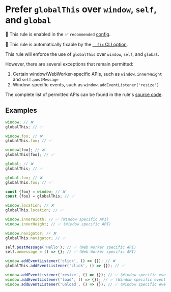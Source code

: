 # Prefer `globalThis` over `window`, `self`, and `global`

💼 This rule is enabled in the ✅ `recommended` [config](https://github.com/sindresorhus/eslint-plugin-unicorn#preset-configs).

🔧 This rule is automatically fixable by the [`--fix` CLI option](https://eslint.org/docs/latest/user-guide/command-line-interface#--fix).

<!-- end auto-generated rule header -->
<!-- Do not manually modify this header. Run: `npm run fix:eslint-docs` -->

This rule will enforce the use of `globalThis` over `window`, `self`, and `global`.

However, there are several exceptions that remain permitted:

1. Certain window/WebWorker-specific APIs, such as `window.innerHeight` and `self.postMessage`
2. Window-specific events, such as `window.addEventListener('resize')`

The complete list of permitted APIs can be found in the rule's [source code](../../rules/prefer-global-this.js).

## Examples

```js
window; // ❌
globalThis; // ✅
```

```js
window.foo; // ❌
globalThis.foo; // ✅
```

```js
window[foo]; // ❌
globalThis[foo]; // ✅
```

```js
global; // ❌
globalThis; // ✅
```

```js
global.foo; // ❌
globalThis.foo; // ✅
```

```js
const {foo} = window; // ❌
const {foo} = globalThis; // ✅
```

```js
window.location; // ❌
globalThis.location; // ✅

window.innerWidth; // ✅ (Window specific API)
window.innerHeight; // ✅ (Window specific API)
```

```js
window.navigator; // ❌
globalThis.navigator; // ✅
```

```js
self.postMessage('Hello'); // ✅ (Web Worker specific API)
self.onmessage = () => {}; // ✅ (Web Worker specific API)
```

```js
window.addEventListener('click', () => {}); // ❌
globalThis.addEventListener('click', () => {}); // ✅

window.addEventListener('resize', () => {}); // ✅ (Window specific event)
window.addEventListener('load', () => {}); // ✅ (Window specific event)
window.addEventListener('unload', () => {}); // ✅ (Window specific event)
```
